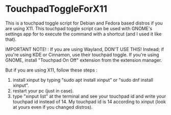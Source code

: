 # TouchpadToggleForX11
This is a touchpad toggle script for Debian and Fedora based distros if you are using X11.
This touchpad toggle script can be used with GNOME's settings app for to execute the command with a shortcut (and I used it like that).

IMPORTANT NOTE! : If you are using Wayland, DON'T USE THIS! Instead; if you're using KDE or Cinnamon, use their touchpad toggle. If you're using GNOME, install "Touchpad On Off" extension from the extension manager.

But if you are using X11, follow these steps :
1. install xinput by typing "sudo apt install xinput" or "sudo dnf install xinput".
2. restart your pc (just in case).
3. type "xinput list" at the terminal and see your touchpad id and write your touchpad id instead of 14. My touchpad id is 14 according to xinput (look at yours even if you changed distros).
